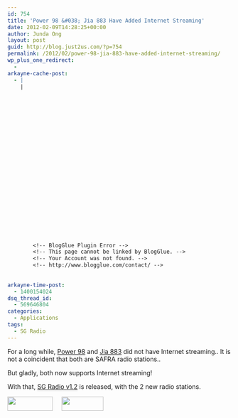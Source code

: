 ```yaml
---
id: 754
title: 'Power 98 &#038; Jia 883 Have Added Internet Streaming'
date: 2012-02-09T14:28:25+00:00
author: Junda Ong
layout: post
guid: http://blog.just2us.com/?p=754
permalink: /2012/02/power-98-jia-883-have-added-internet-streaming/
wp_plus_one_redirect:
  - 
arkayne-cache-post:
  - |
    |
        
        
        
        
        
        
        
        
        
        
        
        
        
        
        
        
        
        
        
        
        
        
        
        <!-- BlogGlue Plugin Error -->
        <!-- This page cannot be linked by BlogGlue. -->
        <!-- Your Account was not found. -->
        <!-- http://www.blogglue.com/contact/ -->
        
        
arkayne-time-post:
  - 1400154024
dsq_thread_id:
  - 569646804
categories:
  - Applications
tags:
  - SG Radio
---
```

For a long while, <a href="http://power98.com.sg" onclick="__gaTracker('send', 'event', 'outbound-article', 'http://power98.com.sg', 'Power 98');">Power 98</a> and <a href="http://www.883jia.com.sg/" onclick="__gaTracker('send', 'event', 'outbound-article', 'http://www.883jia.com.sg/', 'Jia 883');">Jia 883</a> did not have Internet streaming.. It is not a coincident that both are SAFRA radio stations..

But gladly, both now supports Internet streaming!

With that, <a href="http://itunes.apple.com/sg/app/sg-radio/id395605775?mt=8" onclick="__gaTracker('send', 'event', 'outbound-article', 'http://itunes.apple.com/sg/app/sg-radio/id395605775?mt=8', 'SG Radio v1.2');">SG Radio v1.2</a> is released, with the 2 new radio stations.

<a href="http://blog.just2us.com/wp-content/uploads/2012/02/fm980.png" onclick="__gaTracker('send', 'event', 'outbound-article', 'http://blog.just2us.com/wp-content/uploads/2012/02/fm980.png', '');"><img title="fm980" src="http://blog.just2us.com/wp-content/uploads/2012/02/fm980.png" alt="" width="102" height="32" /></a>     <a href="http://blog.just2us.com/wp-content/uploads/2012/02/fm883.png" onclick="__gaTracker('send', 'event', 'outbound-article', 'http://blog.just2us.com/wp-content/uploads/2012/02/fm883.png', '');"><img title="fm883" src="http://blog.just2us.com/wp-content/uploads/2012/02/fm883.png" alt="" width="94" height="32" /></a>

<div style="font-size:0px;height:0px;line-height:0px;margin:0;padding:0;clear:both">
</div>